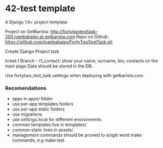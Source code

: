 42-test template
===========================

A Django 1.6+ project template

Project on GetBarista: http://fortytwotesttask-200.ivanbabaiev.at.getbarista.com
Repo on Github: https://github.com/ivanbabaiev/FortyTwoTestTask.git

Create Django Project task

ticket:1
Branch - t1_contact:
show your name, surname, bio, contacts on the main page
Data should be stored in the DB.

Use fortytwo_test_task.settings when deploying with getbarista.com

### Recomendations
* apps in apps/ folder
* use per-app templates folders
* use per-app static folders
* use migrations
* use settings.local for different environments
* common templates live in templates/
* common static lives in assets/
* management commands should be proxied to single word make commands, e.g make test

